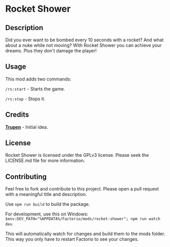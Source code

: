 # Rocket Shower

## Description

Did you ever want to be bombed every 10 seconds with a rocket?
And what about a nuke while not moving?
With Rocket Shower you can achieve your dreams. Plus they don't damage the player!

## Usage

This mod adds two commands:

`/rs:start` - Starts the game.

`/rs:stop` - Stops it.

## Credits

[**Trupen**](https://www.youtube.com/c/Trupen) - Initial idea.

## License

Rocket Shower is licensed under the GPLv3 license. Please seek the LICENSE.md file for more information.

## Contributing

Feel free to fork and contribute to this project.
Please open a pull request with a meaningful title and description.

Use `npm run build` to build the package.

For development, use this on Windows: `$env:DEV_PATH="%APPDATA%/Factorio/mods/rocket-shower"; npm run watch dev`.

This will automatically watch for changes and build them to the mods folder. This way you only have to restart Factorio to see your changes.
